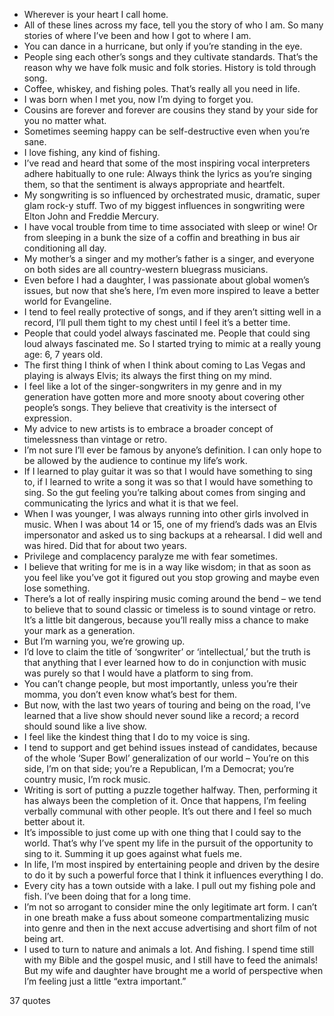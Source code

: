  - Wherever is your heart I call home.
 - All of these lines across my face, tell you the story of who I am. So many stories of where I’ve been and how I got to where I am.
 - You can dance in a hurricane, but only if you’re standing in the eye.
 - People sing each other’s songs and they cultivate standards. That’s the reason why we have folk music and folk stories. History is told through song.
 - Coffee, whiskey, and fishing poles. That’s really all you need in life.
 - I was born when I met you, now I’m dying to forget you.
 - Cousins are forever and forever are cousins they stand by your side for you no matter what.
 - Sometimes seeming happy can be self-destructive even when you’re sane.
 - I love fishing, any kind of fishing.
 - I’ve read and heard that some of the most inspiring vocal interpreters adhere habitually to one rule: Always think the lyrics as you’re singing them, so that the sentiment is always appropriate and heartfelt.
 - My songwriting is so influenced by orchestrated music, dramatic, super glam rock-y stuff. Two of my biggest influences in songwriting were Elton John and Freddie Mercury.
 - I have vocal trouble from time to time associated with sleep or wine! Or from sleeping in a bunk the size of a coffin and breathing in bus air conditioning all day.
 - My mother’s a singer and my mother’s father is a singer, and everyone on both sides are all country-western bluegrass musicians.
 - Even before I had a daughter, I was passionate about global women’s issues, but now that she’s here, I’m even more inspired to leave a better world for Evangeline.
 - I tend to feel really protective of songs, and if they aren’t sitting well in a record, I’ll pull them tight to my chest until I feel it’s a better time.
 - People that could yodel always fascinated me. People that could sing loud always fascinated me. So I started trying to mimic at a really young age: 6, 7 years old.
 - The first thing I think of when I think about coming to Las Vegas and playing is always Elvis; its always the first thing on my mind.
 - I feel like a lot of the singer-songwriters in my genre and in my generation have gotten more and more snooty about covering other people’s songs. They believe that creativity is the intersect of expression.
 - My advice to new artists is to embrace a broader concept of timelessness than vintage or retro.
 - I’m not sure I’ll ever be famous by anyone’s definition. I can only hope to be allowed by the audience to continue my life’s work.
 - If I learned to play guitar it was so that I would have something to sing to, if I learned to write a song it was so that I would have something to sing. So the gut feeling you’re talking about comes from singing and communicating the lyrics and what it is that we feel.
 - When I was younger, I was always running into other girls involved in music. When I was about 14 or 15, one of my friend’s dads was an Elvis impersonator and asked us to sing backups at a rehearsal. I did well and was hired. Did that for about two years.
 - Privilege and complacency paralyze me with fear sometimes.
 - I believe that writing for me is in a way like wisdom; in that as soon as you feel like you’ve got it figured out you stop growing and maybe even lose something.
 - There’s a lot of really inspiring music coming around the bend – we tend to believe that to sound classic or timeless is to sound vintage or retro. It’s a little bit dangerous, because you’ll really miss a chance to make your mark as a generation.
 - But I’m warning you, we’re growing up.
 - I’d love to claim the title of ‘songwriter’ or ‘intellectual,’ but the truth is that anything that I ever learned how to do in conjunction with music was purely so that I would have a platform to sing from.
 - You can’t change people, but most importantly, unless you’re their momma, you don’t even know what’s best for them.
 - But now, with the last two years of touring and being on the road, I’ve learned that a live show should never sound like a record; a record should sound like a live show.
 - I feel like the kindest thing that I do to my voice is sing.
 - I tend to support and get behind issues instead of candidates, because of the whole ‘Super Bowl’ generalization of our world – You’re on this side, I’m on that side; you’re a Republican, I’m a Democrat; you’re country music, I’m rock music.
 - Writing is sort of putting a puzzle together halfway. Then, performing it has always been the completion of it. Once that happens, I’m feeling verbally communal with other people. It’s out there and I feel so much better about it.
 - It’s impossible to just come up with one thing that I could say to the world. That’s why I’ve spent my life in the pursuit of the opportunity to sing to it. Summing it up goes against what fuels me.
 - In life, I’m most inspired by entertaining people and driven by the desire to do it by such a powerful force that I think it influences everything I do.
 - Every city has a town outside with a lake. I pull out my fishing pole and fish. I’ve been doing that for a long time.
 - I’m not so arrogant to consider mine the only legitimate art form. I can’t in one breath make a fuss about someone compartmentalizing music into genre and then in the next accuse advertising and short film of not being art.
 - I used to turn to nature and animals a lot. And fishing. I spend time still with my Bible and the gospel music, and I still have to feed the animals! But my wife and daughter have brought me a world of perspective when I’m feeling just a little “extra important.”

37 quotes